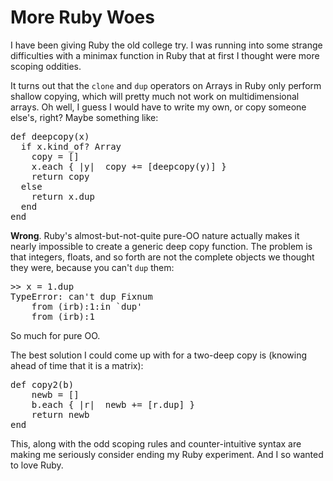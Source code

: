 More Ruby Woes
==============
I have been giving Ruby the old college try.  I was running into some strange difficulties with a minimax function in Ruby that at first I thought were more scoping oddities.

It turns out that the <code>clone</code> and <code>dup</code> operators on Arrays in Ruby only perform shallow copying, which will pretty much not work on multidimensional arrays.  Oh well, I guess I would have to write my own, or copy someone else's, right?  Maybe something like:

<pre lang="ruby">def deepcopy(x)
  if x.kind_of? Array
    copy = []
    x.each { |y|  copy += [deepcopy(y)] }
    return copy
  else
    return x.dup
  end
end</pre>

<strong>Wrong</strong>.  Ruby's almost-but-not-quite pure-OO nature actually makes it nearly impossible to create a generic deep copy function.  The problem is that integers, floats, and so forth are not the complete objects we thought they were, because you can't <code>dup</code> them:

<pre>>> x = 1.dup
TypeError: can't dup Fixnum
	from (irb):1:in `dup'
	from (irb):1</pre>

So much for pure OO.

The best solution I could come up with for a two-deep copy is (knowing ahead of time that it is a matrix):

<pre lang="ruby">def copy2(b)
	newb = []
	b.each { |r|  newb += [r.dup] }
	return newb
end</pre>

This, along with the odd scoping rules and counter-intuitive syntax are making me seriously consider ending my Ruby experiment.  And I so wanted to love Ruby.